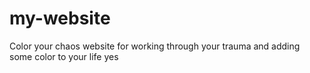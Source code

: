 # my-website
Color your chaos website for working through your trauma and adding some color to your life yes
